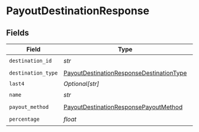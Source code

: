 # PayoutDestinationResponse


## Fields

| Field                                                                                                       | Type                                                                                                        | Required                                                                                                    | Description                                                                                                 |
| ----------------------------------------------------------------------------------------------------------- | ----------------------------------------------------------------------------------------------------------- | ----------------------------------------------------------------------------------------------------------- | ----------------------------------------------------------------------------------------------------------- |
| `destination_id`                                                                                            | *str*                                                                                                       | :heavy_check_mark:                                                                                          | N/A                                                                                                         |
| `destination_type`                                                                                          | [PayoutDestinationResponseDestinationType](../../models/shared/payoutdestinationresponsedestinationtype.md) | :heavy_check_mark:                                                                                          | N/A                                                                                                         |
| `last4`                                                                                                     | *Optional[str]*                                                                                             | :heavy_minus_sign:                                                                                          | N/A                                                                                                         |
| `name`                                                                                                      | *str*                                                                                                       | :heavy_check_mark:                                                                                          | N/A                                                                                                         |
| `payout_method`                                                                                             | [PayoutDestinationResponsePayoutMethod](../../models/shared/payoutdestinationresponsepayoutmethod.md)       | :heavy_check_mark:                                                                                          | N/A                                                                                                         |
| `percentage`                                                                                                | *float*                                                                                                     | :heavy_check_mark:                                                                                          | N/A                                                                                                         |